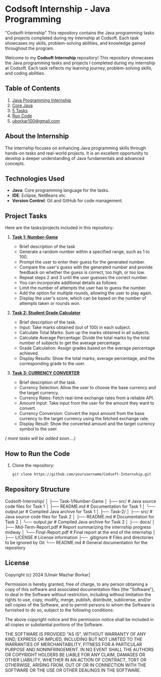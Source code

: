 # Codsoft Internship - Java Programming
"Codsoft-Internship" This repository contains the Java programming tasks and projects completed during my internship at Codsoft. 
Each task showcases my skills, problem-solving abilities, and knowledge gained throughout the program. 

Welcome to my **Codsoft Internship** repository! This repository showcases the Java programming tasks and projects I completed during my internship at Codsoft. Each task reflects my learning journey, problem-solving skills, and coding abilities.

## Table of Contents
1. [Java Programming Internship](#Codsoft-internship)
2. [Core Java](#Javaprogramming)
3. [5 Tasks](#Internship-tasks)
4. [Run Code](#git-clone-https://github.com/yourusername/Codsoft-Internship.git)
5. [uborkar100@gmail.com ](#uborkar100@gmail.com)

## About the Internship
The internship focuses on enhancing Java programming skills through hands-on tasks and real-world projects. It is an excellent opportunity to develop a deeper understanding of Java fundamentals and advanced concepts.

## Technologies Used
- **Java**: Core programming language for the tasks.
- **IDE**: Eclipse, NetBeans etc.
- **Version Control**: Git and GitHub for code management.

## Project Tasks
Here are the tasks/projects included in this repository:
1. **[Task 1: Number-Game](https://github.com/uborkar/Codsoft-Internship/tree/Task-1-Number-Game)**  
   - Brief description of the task
   - Generate a random number within a specified range, such as 1 to 100.
   - Prompt the user to enter their guess for the generated number.
   - Compare the user's guess with the generated number and provide feedback on whether the guess is correct, too high, or too low.
   - Repeat steps 2 and 3 until the user guesses the correct number.
   - You can incorporate additional details as follows:
   - Limit the number of attempts the user has to guess the number.
   - Add the option for multiple rounds, allowing the user to play again.
   - Display the user's score, which can be based on the number of attempts taken or rounds won.
     
2. **[Task 2: Student Grade Calculator](https://github.com/uborkar/Codsoft-Internship.git/)**  
   - Brief description of the task.
   - Input: Take marks obtained (out of 100) in each subject.
   - Calculate Total Marks: Sum up the marks obtained in all subjects.
   - Calculate Average Percentage: Divide the total marks by the total number of subjects to get the average percentage.
   - Grade Calculation: Assign grades based on the average percentage achieved.
   - Display Results: Show the total marks, average percentage, and the corresponding grade to the user.
     
3. **[Task 3: CURRENCY CONVERTER](link-to-task3-folder)**  
   - Brief description of the task.
   - Currency Selection: Allow the user to choose the base currency and the target currency.
   - Currency Rates: Fetch real-time exchange rates from a reliable API.
   - Amount Input: Take input from the user for the amount they want to convert.
   - Currency Conversion: Convert the input amount from the base currency to the target currency using the fetched exchange rate.
   - Display Result: Show the converted amount and the target currency symbol to the user.

*( more tasks will be added soon....)*

## How to Run the Code
1. Clone the repository:
   ```bash
   git clone https://github.com/yourusername/Codsoft-Internship.git

## **Repository Structure**
   Codsoft-Internship/
│
├── Task-1/Number-Game
│   ├── src/                # Java source code files for Task 1
│   ├── README.md           # Documentation for Task 1
│   └── output.jar          # Compiled Java archive for Task 1
│
├── Task-2/
│   ├── src/                # Java source code files for Task 2
│   ├── README.md           # Documentation for Task 2
│   └── output.jar          # Compiled Java archive for Task 2
│
├── docs/
│   ├── Mid-Term-Report.pdf # Report summarizing the internship progress midway
│   └── Final-Report.pdf    # Final report at the end of the internship
│
├── LICENSE                 # License information
├── .gitignore              # Files and directories to be ignored by Git
└── README.md               # General documentation for the repository

## License

Copyright (c) 2024 [Umair Mazhar Borkar]

Permission is hereby granted, free of charge, to any person obtaining a copy
of this software and associated documentation files (the "Software"), to deal
in the Software without restriction, including without limitation the rights
to use, copy, modify, merge, publish, distribute, sublicense, and/or sell
copies of the Software, and to permit persons to whom the Software is
furnished to do so, subject to the following conditions:

The above copyright notice and this permission notice shall be included in all
copies or substantial portions of the Software.

THE SOFTWARE IS PROVIDED "AS IS", WITHOUT WARRANTY OF ANY KIND, EXPRESS OR
IMPLIED, INCLUDING BUT NOT LIMITED TO THE WARRANTIES OF MERCHANTABILITY,
FITNESS FOR A PARTICULAR PURPOSE AND NONINFRINGEMENT. IN NO EVENT SHALL THE
AUTHORS OR COPYRIGHT HOLDERS BE LIABLE FOR ANY CLAIM, DAMAGES OR OTHER
LIABILITY, WHETHER IN AN ACTION OF CONTRACT, TORT OR OTHERWISE, ARISING FROM,
OUT OF OR IN CONNECTION WITH THE SOFTWARE OR THE USE OR OTHER DEALINGS IN THE
SOFTWARE.

